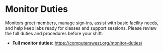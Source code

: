 # Monitor Duties

Monitors greet members, manage sign‑ins, assist with basic facility needs, and help keep labs ready for classes and support sessions. Please review the full duties and procedures before your shift.

- **Full monitor duties:** https://computerswest.org/monitor-duties/
